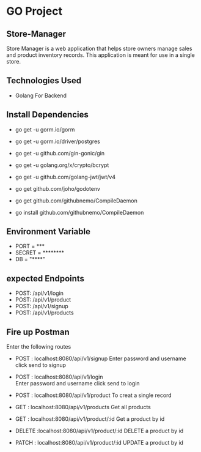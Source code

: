 # GO Project

## Store-Manager
Store Manager is a web application that helps store owners manage sales and product inventory records. This application is meant for use in a single store.

## Technologies Used

   - Golang For Backend


## Install Dependencies
- go get -u gorm.io/gorm

- go get -u gorm.io/driver/postgres

- go get -u github.com/gin-gonic/gin

- go get -u golang.org/x/crypto/bcrypt

- go get -u github.com/golang-jwt/jwt/v4

- go get github.com/joho/godotenv

- go get github.com/githubnemo/CompileDaemon

- go install github.com/githubnemo/CompileDaemon


## Environment Variable
- PORT = ***
- SECRET = ********
- DB = "****"


## expected Endpoints
  - POST: /api/v1/login
  - POST: /api/v1/product
  - POST: /api/v1/signup
  - POST: /api/v1/products

## Fire up Postman
  Enter the following routes
  - POST : localhost:8080/api/v1/signup 
        Enter password and username click send to signup

 - POST : localhost:8080/api/v1/login  
        Enter password and username click send to login 

 - POST : localhost:8080/api/v1/product
        To creat a single record

 - GET : localhost:8080/api/v1/products
        Get all products

 - GET : localhost:8080/api/v1/product/:id
        Get a product by id

- DELETE :localhost:8080/api/v1/product/:id
        DELETE a product by id

- PATCH : localhost:8080/api/v1/product/:id
         UPDATE a product by id